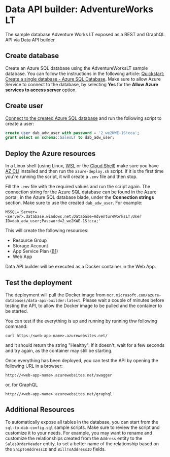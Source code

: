 # Data API builder: AdventureWorks LT

The sample database Adventure Works LT exposed as a REST and GraphQL API via Data API builder

## Create database

Create an Azure SQL database using the AdventureWorksLT sample database. You can follow the instructions in the following article: [Quickstart: Create a single database - Azure SQL Database](https://learn.microsoft.com/azure/azure-sql/database/single-database-create-quickstart?view=azuresql&tabs=azure-portal). Make sure to allow Azure Service to connect to the database, by selecting **Yes** for the **Allow Azure services to access server** option.

## Create user

[Connect to the created Azure SQL database](https://learn.microsoft.com/azure-data-studio/quickstart-sql-database?view=sql-server-ver16) and run the following script to create a user:

```sql
create user dab_adw_user with password = '2_we2KWE-1S!cca';
grant select on schema::SalesLT to dab_adw_user;
```

## Deploy the Azure resources

In a Linux shell (using Linux, [WSL](https://learn.microsoft.com/windows/wsl/install) or the [Cloud Shell](https://azure.microsoft.com/get-started/azure-portal/cloud-shell/)) make sure you have [AZ CLI](https://learn.microsoft.com/cli/azure/) installed and then run the `azure-deploy.sh` script. If it is the first time you're running the script, it will create a `.env` file and then stop.

Fill the `.env` file with the required values and run the script again. The connection string for the Azure SQL database can be found in the Azure portal, in the Azure SQL database blade, under the **Connection strings** section. Make sure to use the created `dab_adw_user`. For example:

```
MSSQL='Server=<server>.database.windows.net;Database=AdventureWorksLT;User ID=dab_adw_user;Password=2_we2KWE-1S!cca;'
```

This will create the following resources: 

- Resource Group
- Storage Account
- App Service Plan ([B1](https://azure.microsoft.com/en-us/pricing/details/app-service/linux/#pricing))
- Web App

Data API builder will be executed as a Docker container in the Web App.

## Test the deployment

The deployment will pull the Docker image from `mcr.microsoft.com/azure-databases/data-api-builder:latest`. Please wait a couple of minutes before testing the API, to allow the Docker image to be pulled and the container to be started.

You can test if the everything is up and running by running thw following command:

```text
curl https:/<web-app-name>.azurewebsites.net/ 
```

and it should return the string "Healthy". If it doesn't, wait for a few seconds and try again, as the container may still be starting.

Once everything has been deployed, you can test the API by opening the following URL in a browser:

```text
http://<web-app-name>.azurewebsites.net/swagger
```

or, for GraphQL

```text
http://<web-app-name>.azurewebsites.net/graphql
```

## Additional Resources

To automatically expose all tables in the database, you can start from the `sql-to-dab-config.sql` sample scripts. Make sure to review the script and customize it to your needs. For example, you may want to rename and customize the relationships created from the `Address` entity to the `SalesOrderHeader` entity, to set a better name of the relationship based on the `ShipToAddressID` and `BillToAddressID` fields.
